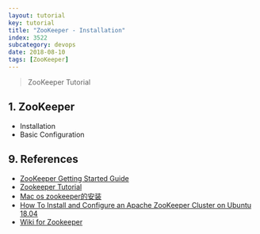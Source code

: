 ```yaml
---
layout: tutorial
key: tutorial
title: "ZooKeeper - Installation"
index: 3522
subcategory: devops
date: 2018-08-10
tags: [ZooKeeper]
---
```


> ZooKeeper Tutorial

## 1. ZooKeeper
* Installation
* Basic Configuration


## 9. References
* [ZooKeeper Getting Started Guide](https://zookeeper.apache.org/doc/r3.5.5/zookeeperStarted.html)
* [Zookeeper Tutorial](https://www.tutorialspoint.com/zookeeper/index.htm)
* [Mac os zookeeper的安装](https://www.jianshu.com/p/98c7dda6094b)
* [How To Install and Configure an Apache ZooKeeper Cluster on Ubuntu 18.04](https://www.digitalocean.com/community/tutorials/how-to-install-and-configure-an-apache-zookeeper-cluster-on-ubuntu-18-04)
* [Wiki for Zookeeper](https://cwiki.apache.org/confluence/display/ZOOKEEPER/Index)

